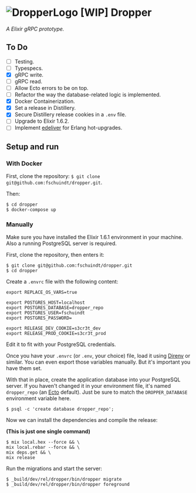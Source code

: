 # ![DropperLogo](https://s18.postimg.org/43c8wcpi1/eyedropper_small.png) [WIP] Dropper
*A Elixir gRPC prototype.*

## To Do
- [ ] Testing.
- [ ] Typespecs.
- [x] gRPC write.
- [ ] gRPC read.
- [ ] Allow Ecto errors to be on top.
- [ ] Refactor the way the database-related logic is implemented.
- [x] Docker Containerization.
- [x] Set a release in Distillery.
- [x] Secure Distillery release cookies in a `.env` file.
- [ ] Upgrade to Elixir 1.6.2.
- [ ] Implement [edeliver](https://github.com/edeliver/edeliver) for Erlang hot-upgrades.

## Setup and run

### With Docker
First, clone the repository: `$ git clone git@github.com:fschuindt/dropper.git`.

Then:
```
$ cd dropper
$ docker-compose up
```

### Manually
Make sure you have installed the Elixir 1.6.1 environment in your machine. Also a running PostgreSQL server is required.

First, clone the repository, then enters it:
```
$ git clone git@github.com:fschuindt/dropper.git
$ cd dropper
```

Create a `.envrc` file with the following content:
```
export REPLACE_OS_VARS=true

export POSTGRES_HOST=localhost
export POSTGRES_DATABASE=dropper_repo
export POSTGRES_USER=fschuindt
export POSTGRES_PASSWORD=

export RELEASE_DEV_COOKIE=s3cr3t_dev
export RELEASE_PROD_COOKIE=s3cr3t_prod
```

Edit it to fit with your PostgreSQL credentials.

Once you have your `.envrc` (or `.env`, your choice) file, load it using [Direnv](https://github.com/direnv/direnv) or similar. You can even export those variables manually. But it's important you have them set.

With that in place, create the application database into your PostgreSQL server. If you haven't changed it in your environment file, it's named `dropper_repo` (an [Ecto](https://github.com/elixir-ecto/ecto) default). Just be sure to match the `DROPPER_DATABASE` environment variable here.
```
$ psql -c 'create database dropper_repo';
```

Now we can install the dependencies and compile the release:

**(This is just one single command)**
```
$ mix local.hex --force && \
mix local.rebar --force && \
mix deps.get && \
mix release
```

Run the migrations and start the server:
```
$ _build/dev/rel/dropper/bin/dropper migrate
$ _build/dev/rel/dropper/bin/dropper foreground
```
